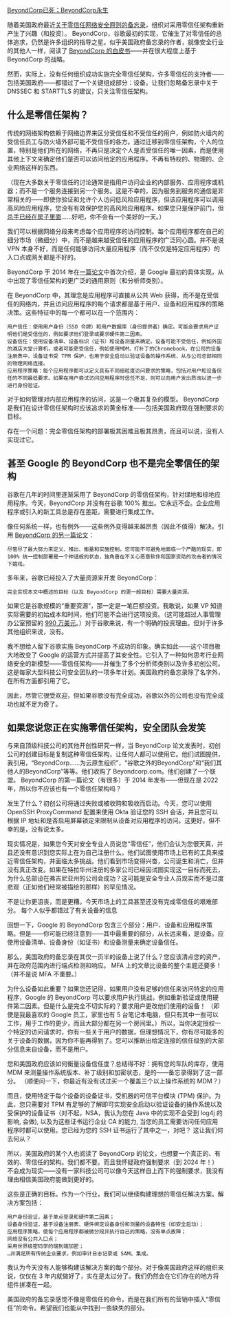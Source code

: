 [BeyondCorp已死；BeyondCorp永生](https://mayakaczorowski.com/blogs/beyondcorp-is-dead)

随着美国政府最近[关于零信任网络安全原则的备忘录](https://www.whitehouse.gov/wp-content/uploads/2022/01/M-22-09.pdf)，组织对采用零信任架构重新产生了兴趣（和投资）。 BeyondCorp，谷歌最初的实现，它催生了对零信任的总体追求，仍然是许多组织的指导之星。似乎美国政府备忘录的作者，就像安全行业的其他人一样，阅读了 [BeyondCorp 的白皮书](https://cloud.google.com/beyondcorp)——并在很大程度上基于 BeyondCorp 的战略。

然而，实际上，没有任何组织成功实施完全零信任架构，许多零信任的支持者——包括美国政府——都错过了一个关键组成部分：设备。让我们忽略备忘录中关于 DNSSEC 和 STARTTLS 的建议，只关注零信任架构。

## 什么是零信任架构？

传统的网络架构依赖于网络边界来区分受信任和不受信任的用户，例如防火墙内的受信任员工与防火墙外部可能不受信任的各方。通过迁移到零信任架构，个人的位置，特别是他们所在的网络，不再只是决定个人是否受信任的唯一因素，而是使用其他上下文来确定他们是否可以访问给定的应用程序。不再有特权的、物理的、企业网络这样的东西。

（现在大多数关于零信任的讨论通常是指用户访问企业的内部服务、应用程序或机器；而不是一个服务连接到另一个服务。这是不幸的，因为服务到服务的通信是非常相关的——即使你验证和允许个人访问低风险应用程序，但该应用程序可以调用高风险应用程序，您没有有效保护您的高风险应用程序。如果您只是保护前门，但[杀手已经在房子里面](https://xkcd.com/742/)......好吧，你不会有一个美好的一天。）

我们可以根据网络分段来考虑每个应用程序的访问控制。每个应用程序都在自己的细分市场（微细分）中，而不是越来越受信任的应用程序的广泛同心圆。并不是说 VPN 本身不好，而是任何能够访问大量应用程序（而不仅仅是特定应用程序）的入口点或网关都是不好的。

BeyondCorp 于 2014 年在[一篇论文](https://cloud.google.com/beyondcorp)中首次介绍，是 Google 最初的具体实现，从中出现了零信任架构的更广泛的通用原则（和分析师类别）。

在 BeyondCorp 中，其理念是应用程序可直接从公共 Web 获得，而不是在受信任的网络内，并且访问应用程序的每个请求都是基于用户、设备和应用程序的策略决策。这些特征中的每一个都可以在一个范围内：

    用户信任：使用用户身份（SSO 令牌）和用户数据库（身份提供者）确定。可能会要求用户证明他们是受信任的，例如要求他们登录或要求硬件第二因素。
    设备信任：使用设备清单、设备标识（证书）和设备测量来确定。设备可能不受信任，例如外国的酒店大堂计算机，或者可能更受信任，例如使用MDM，打补丁的Chromebook，在公司的设备注册表中，设备证书受 TPM 保护，也用于安全启动以验证设备的操作系统，从与公司总部相同的物理网络连接。
    应用程序策略：每个应用程序都可以定义具有不同细粒度访问要求的策略，包括对用户和设备信任的不同最低要求。如果在用户尝试访问应用程序时信任不足，则可以向用户发出质询以进一步进行身份验证。

对于如何管理对内部应用程序的访问，这是一个极其复杂的模型。 BeyondCorp 是我们在设计零信任架构时应该追求的黄金标准——包括美国政府现在强制要求的目标。

存在一个问题：完全零信任架构的部署极其困难且极其昂贵，而且可以说，没有人实现过它。

## 甚至 Google 的 BeyondCorp 也不是完全零信任的架构

谷歌在几年的时间里逐渐采用了 BeyondCorp 的零信任架构，针对绿地和棕地应用程序。今天，BeyondCorp 并没有在谷歌 100% 推出。它永远不会。企业应用程序或引入的新工具总是存在差距，需要进行集成工作。

像任何系统一样，也有例外——这些例外变得越来越昂贵（因此不值得）解决。引用 [BeyondCorp 的另一篇论文](https://research.google/pubs/pub47356/)：

    尽管尽了最大努力来定义、推出、衡量和实施控制，您可能不可避免地面临一个严酷的现实，即 100% 统一控制部署是一个神话般的状态，独角兽在不关心恶意软件和国家资助的攻击者的情况下嬉戏。

多年来，谷歌已经投入了大量资源来开发 BeyondCorp：

    完全实现本文中概述的目标（以及 BeyondCorp 的更一般目标）需要大量资源。

如果它是谷歌规模的“重要资源”，那一定是一笔巨额投资。我敢说，如果 VP 知道实际需要的初始成本和时间，他们可能不会进行这项投资。（这可能超过人事管理办公室预留的 [990 万美元](https://tmf.cio.gov/projects/#zero-trust-networking)。）对于谷歌来说，有一个明确的投资理由。但对于许多其他组织来说，没有。

我不想给人留下谷歌实施 BeyondCorp 不成功的印象。确实如此——这个项目极大地改变了 Google 的运营方式并提高了其安全性。它引入了一种如何思考行业网络安全的新模型——零信任架构——并催生了多个分析师类别以及许多初创公司。这是每家大型科技公司安全团队的一项多年计划。美国政府的备忘录除了名字外，在所有方面都引用了它。

因此，尽管它很受欢迎，但如果谷歌没有完全成功，谷歌以外的公司也没有完全成功也就不足为奇了。

## 如果您说您正在实施零信任架构，安全团队会发笑

与来自顶级科技公司的其他开创性研究一样，当 BeyondCorp 论文发表时，初创公司的创建目标是复制这种零信任架构，让任何人都可以使用它。他们试图提供，我引用，“BeyondCorp……为云原生组织”，“谷歌之外的BeyondCorp”和“我们其他人的BeyondCorp”等等。他们收购了 Beyondcorp.com。他们创建了一个联盟。 BeyondCorp 的第一篇论文（有很多）于 2014 年发布——但现在是 2022 年，所以你不应该也有一个零信任架构吗？

发生了什么？初创公司将通过失败或被收购和吸收而启动。今天，您可以使用 OpenSSH ProxyCommand 配置来使用 Okta 验证您的 SSH 会话，并且您可以根据 IP 地址和是否启用屏幕锁定来限制从设备对应用程序的访问。这更好，但不幸的是，没有说太多。

现实情况是，如果您今天对安全专业人员说您“零信任”，他们会认为您很天真，并且还没有意识到您实际上在为自己注册什么。他们试图使用市场上已有的工具来接近零信任架构，并面临太多挑战。他们看到市场变得兴奋，公司诞生和消亡，但并没有真正改变。如果在特拉华州注册的多家公司已经因试图实现这一目标而死去，为什么总部设在弗吉尼亚州的公司会成功？这可能是安全专业人员现实而不是过度悲观（正如他们经常被描绘的那样）的罕见情况。

不是让你更沮丧，而是更糟。今天市场上的工具甚至还没有完成零信任的艰难部分。
每个人似乎都错过了有关设备的信息

回想一下，Google 的 BeyondCorp 包含三个部分：用户、设备和应用程序策略。但是——你可能已经注意到——其中最重要的部分，从长远来看，是设备。应使用设备清单、设备身份（如证书）和设备测量来确定设备信任。

那么，美国政府的备忘录在其仅一页半的设备上说了什么？您应该清点您的资产，并在政府范围内进行端点检测和响应。 MFA 上的文章比设备的整个主题还要多！ （并不是说 MFA 不重要。）

为什么设备如此重要？如果您还记得，如果用户没有足够的信任来访问特定的应用程序，Google 的 BeyondCorp 可以要求用户执行挑战，例如重新验证或使用硬件第二因素。但是什么是完全不切实际的？要求用户更改他们使用的设备！ （即使是我最喜欢的 Google 员工，家里也有 5 台笔记本电脑，但只有其中一些可以工作，用于工作的更少，而且大部分都在另一个房间里。）所以，当你决定授权一个特定的访问请求时，你有一些关于用户的数据，但理想情况下，你有尽可能多的关于设备的数据，因为你不能再得到了。您可以推断出给定连接的信任级别的大部分信息来自设备，而不是用户。

您和美国政府应该如何衡量设备信任度？总结得不好：拥有您的车队的库存，使用 MDM 来测量操作系统版本、补丁级别和加密状态，是的——备忘录得到了这一部分。 （顺便问一下，你最近有没有试过买一个覆盖三个以上操作系统的 MDM？）

而且，使用特定于每个设备的设备证书，受机器的可信平台模块 (TPM) 保护。为此，您只需要对 TPM 有足够的了解即可实现安全启动以验证设备的操作系统以及受保护的设备证书（对不起，NSA，我认为您在 Java 中的实现不会受到 log4j 的影响, 会做), 以及为这些证书运行企业 CA 的能力, 当您的员工需要访问任何应用程序时都可以使用。您已经为您的 SSH 证书运行了其中之一，对吧？
这让我们何去何从？

所以，美国政府的某个人也阅读了 BeyondCorp 的论文，也想要一个真正的、有效的、零信任的架构。我们都不要。而且我怀疑政府强制要求（到 2024 年！）不会成为现实——没有一家科技公司可以像今天这样自上而下的强制要求，我没有理由相信美国政府能做到更好的。

这些是正确的目标。作为一个行业，我们可以继续构建理想的零信任解决方案。解决方案包括：

    用户身份验证，基于单点登录和硬件第二因素；
    设备身份验证，基于设备注册表、硬件绑定设备身份和测量的设备特性（如安全启动）；
    应用程序策略，使每个应用程序都被微分段并执行自己的策略，没有单点故障；
    网络没有公共入口点；
    采用世界级密码学的端到端加密；
    …并满足所有传统企业要求，例如审计日志记录或 SAML 集成。

我认为今天没有人能够构建该解决方案的每个部分。对于像美国政府这样的组织来说，仅仅在 3 年内就做好了，实在是太过分了。我们仍然会在它们存在的地方将组件拼凑在一起。

美国政府的备忘录感觉不像是零信任的命令，而是在我们所有的营销中插入“零信任”的命令。希望我们也能从中找到一些缺失的部分。

